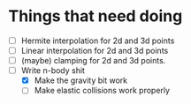 # Things that need doing

* [ ] Hermite interpolation for 2d and 3d points
* [ ] Linear interpolation for 2d and 3d points
* [ ] (maybe) clamping for 2d and 3d points.
* [ ] Write n-body shit
  * [x] Make the gravity bit work
  * [ ] Make elastic collisions work properly